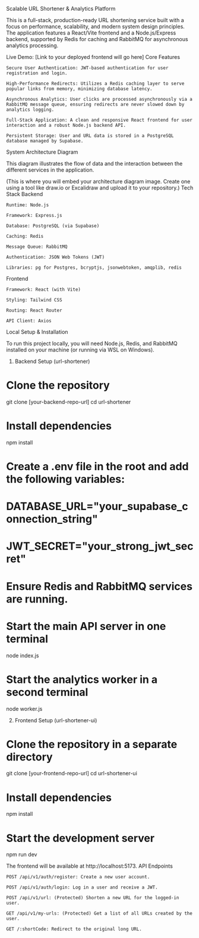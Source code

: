 Scalable URL Shortener & Analytics Platform

This is a full-stack, production-ready URL shortening service built with a focus on performance, scalability, and modern system design principles. The application features a React/Vite frontend and a Node.js/Express backend, supported by Redis for caching and RabbitMQ for asynchronous analytics processing.

Live Demo: [Link to your deployed frontend will go here]
Core Features

    Secure User Authentication: JWT-based authentication for user registration and login.

    High-Performance Redirects: Utilizes a Redis caching layer to serve popular links from memory, minimizing database latency.

    Asynchronous Analytics: User clicks are processed asynchronously via a RabbitMQ message queue, ensuring redirects are never slowed down by analytics logging.

    Full-Stack Application: A clean and responsive React frontend for user interaction and a robust Node.js backend API.

    Persistent Storage: User and URL data is stored in a PostgreSQL database managed by Supabase.

System Architecture Diagram

This diagram illustrates the flow of data and the interaction between the different services in the application.

(This is where you will embed your architecture diagram image. Create one using a tool like draw.io or Excalidraw and upload it to your repository.)
Tech Stack
Backend

    Runtime: Node.js

    Framework: Express.js

    Database: PostgreSQL (via Supabase)

    Caching: Redis

    Message Queue: RabbitMQ

    Authentication: JSON Web Tokens (JWT)

    Libraries: pg for Postgres, bcryptjs, jsonwebtoken, amqplib, redis

Frontend

    Framework: React (with Vite)

    Styling: Tailwind CSS

    Routing: React Router

    API Client: Axios

Local Setup & Installation

To run this project locally, you will need Node.js, Redis, and RabbitMQ installed on your machine (or running via WSL on Windows).
1. Backend Setup (url-shortener)

# Clone the repository
git clone [your-backend-repo-url]
cd url-shortener

# Install dependencies
npm install

# Create a .env file in the root and add the following variables:
# DATABASE_URL="your_supabase_connection_string"
# JWT_SECRET="your_strong_jwt_secret"

# Ensure Redis and RabbitMQ services are running.

# Start the main API server in one terminal
node index.js

# Start the analytics worker in a second terminal
node worker.js

2. Frontend Setup (url-shortener-ui)

# Clone the repository in a separate directory
git clone [your-frontend-repo-url]
cd url-shortener-ui

# Install dependencies
npm install

# Start the development server
npm run dev

The frontend will be available at http://localhost:5173.
API Endpoints

    POST /api/v1/auth/register: Create a new user account.

    POST /api/v1/auth/login: Log in a user and receive a JWT.

    POST /api/v1/url: (Protected) Shorten a new URL for the logged-in user.

    GET /api/v1/my-urls: (Protected) Get a list of all URLs created by the user.

    GET /:shortCode: Redirect to the original long URL.
